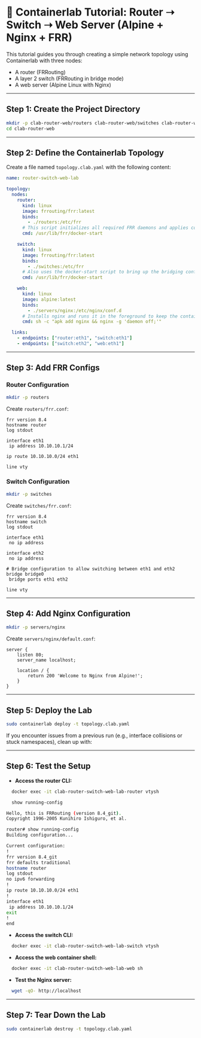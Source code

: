 # 🧪 Containerlab Tutorial: Router ➝ Switch ➝ Web Server (Alpine + Nginx + FRR)

This tutorial guides you through creating a simple network topology using Containerlab with three nodes:

- A router (FRRouting)
- A layer 2 switch (FRRouting in bridge mode)
- A web server (Alpine Linux with Nginx)

---

## Step 1: Create the Project Directory

```bash
mkdir -p clab-router-web/routers clab-router-web/switches clab-router-web/servers/nginx
cd clab-router-web
```

---

## Step 2: Define the Containerlab Topology

Create a file named `topology.clab.yaml` with the following content:

```yaml
name: router-switch-web-lab

topology:
  nodes:
    router:
      kind: linux
      image: frrouting/frr:latest
      binds:
        - ./routers:/etc/frr
      # This script initializes all required FRR daemons and applies configuration from /etc/frr
      cmd: /usr/lib/frr/docker-start

    switch:
      kind: linux
      image: frrouting/frr:latest
      binds:
        - ./switches:/etc/frr
      # Also uses the docker-start script to bring up the bridging configuration
      cmd: /usr/lib/frr/docker-start

    web:
      kind: linux
      image: alpine:latest
      binds:
        - ./servers/nginx:/etc/nginx/conf.d
      # Installs nginx and runs it in the foreground to keep the container alive
      cmd: sh -c "apk add nginx && nginx -g 'daemon off;'"

  links:
    - endpoints: ["router:eth1", "switch:eth1"]
    - endpoints: ["switch:eth2", "web:eth1"]
```

---

## Step 3: Add FRR Configs

### Router Configuration

```bash
mkdir -p routers
```

Create `routers/frr.conf`:

```text
frr version 8.4
hostname router
log stdout

interface eth1
 ip address 10.10.10.1/24

ip route 10.10.10.0/24 eth1

line vty
```

### Switch Configuration

```bash
mkdir -p switches
```

Create `switches/frr.conf`:

```text
frr version 8.4
hostname switch
log stdout

interface eth1
 no ip address

interface eth2
 no ip address

# Bridge configuration to allow switching between eth1 and eth2
bridge bridge0
 bridge ports eth1 eth2

line vty
```

---

## Step 4: Add Nginx Configuration

```bash
mkdir -p servers/nginx
```

Create `servers/nginx/default.conf`:

```nginx
server {
    listen 80;
    server_name localhost;

    location / {
        return 200 'Welcome to Nginx from Alpine!';
    }
}
```

---

## Step 5: Deploy the Lab

```bash
sudo containerlab deploy -t topology.clab.yaml
```

If you encounter issues from a previous run (e.g., interface collisions or stuck namespaces), clean up with:

---

## Step 6: Test the Setup

- **Access the router CLI:**

```bash
  docker exec -it clab-router-switch-web-lab-router vtysh
```

```bash
  show running-config
```

```bash
Hello, this is FRRouting (version 8.4_git).
Copyright 1996-2005 Kunihiro Ishiguro, et al.

router# show running-config
Building configuration...

Current configuration:
!
frr version 8.4_git
frr defaults traditional
hostname router
log stdout
no ipv6 forwarding
!
ip route 10.10.10.0/24 eth1
!
interface eth1
 ip address 10.10.10.1/24
exit
!
end
```

- **Access the switch CLI:**

```bash
  docker exec -it clab-router-switch-web-lab-switch vtysh
```

- **Access the web container shell:**

```bash
  docker exec -it clab-router-switch-web-lab-web sh
```

- **Test the Nginx server:**

```bash
  wget -qO- http://localhost
```

---

## Step 7: Tear Down the Lab

```bash
sudo containerlab destroy -t topology.clab.yaml
```
